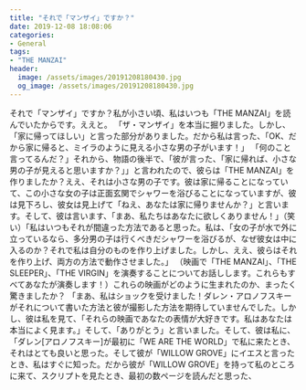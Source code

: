 ```yaml
---
title: "それで「マンザイ」ですか？"
date: 2019-12-08 18:08:06
categories:
- General
tags:
- "THE MANZAI"
header:
  image: /assets/images/20191208180430.jpg
  og_image: /assets/images/20191208180430.jpg
---
```


それで「マンザイ」ですか？私が小さい頃、私はいつも「THE MANZAI」を読んでいたからです。ええと。 「ザ・マンザイ」を本当に掘りました。しかし、「家に帰ってほしい」と言った部分がありました。だから私は言った、「OK、だから家に帰ると、ミイラのように見える小さな男の子がいます！」 「何のこと言ってるんだ？」それから、物語の後半で、「彼が言った、「家に帰れば、小さな男の子が見えると思いますか？」」と言われたので、彼らは「THE MANZAI」を作りましたか？ええ、それは小さな男の子です。彼は家に帰ることになっていて、この小さな女の子は正面玄関でシャワーを浴びることになっていますが、彼は見下ろし、彼女は見上げて「ねえ、あなたは家に帰りませんか？」と言います。そして、彼は言います、「まあ、私たちはあなたに欲しくありません！」（笑い）「私はいつもそれが間違った方法であると思った。私は、「女の子が水で外に立っているなら、多分男の子は行くべきだシャワーを浴びるが、なぜ彼女は中に入るのか？それで私は自分のものを作り上げました。しかし、ええ、彼らはそれを作り上げ、両方の方法で動作させました。」 （映画で「THE MANZAI」、「THE SLEEPER」、「THE VIRGIN」を演奏することについてお話しします。これらもすべてあなたが演奏します！）これらの映画がどのように生まれたのか、まったく驚きましたか？ 「まあ、私はショックを受けました！ダレン・アロノフスキーがそれについて書いた方法と彼が撮影した方法を期待していませんでした。しかし、彼は私を見て、「それらの映画であなたの表情が大好きです。私はあなたは本当によく見ます。」そして、「ありがとう」と言いました。そして、彼は私に、「ダレン[アロノフスキー]が最初に「WE ARE THE WORLD」で私に来たとき、それはとても良いと思った。そして彼が「WILLOW GROVE」にイエスと言ったとき、私はすぐに知った。だから彼が「WILLOW GROVE」を持って私のところに来て、スクリプトを見たとき、最初の数ページを読んだと思った、
